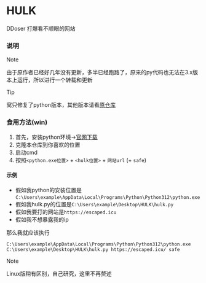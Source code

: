 # HULK
DDoser 打爆看不顺眼的网站

### 说明
> [!note]
> 由于原作者已经好几年没有更新，多半已经跑路了，原来的py代码也无法在3.x版本上运行，所以进行一个转载和更新

> [!tip]
> 窝只修复了python版本，其他版本请看[原仓库](https://github.com/grafov/hulk)

### 食用方法(win)
1. 首先，安装python环境→[官网下载](https://www.python.org)
2. 克隆本仓库到你喜欢的位置
3. 启动cmd
4. 按照`<python.exe位置>` + `<hulk位置>` + `网站url` (+ `safe`)

#### 示例

- 假如我python的安装位置是`C:\Users\example\AppData\Local\Programs\Python\Python312\python.exe`
- 假如我hulk.py的位置是`C:\Users\example\Desktop\HULK\hulk.py`
- 假如我要打的网站是`https://escaped.icu`
- 假如我不想暴露我的ip

那么我就应该执行
```
C:\Users\example\AppData\Local\Programs\Python\Python312\python.exe C:\Users\example\Desktop\HULK\hulk.py https://escaped.icu/ safe
```

> [!note]
> Linux版稍有区别，自己研究，这里不再赘述
